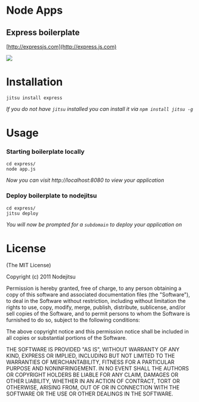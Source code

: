 

# Node Apps
## Express boilerplate

[http://expressjs.com](http://express.js.com)

![](https://github.com/nodeapps/boilerplates/raw/master/screenshots/express.png)

# Installation

    jitsu install express

*If you do not have `jitsu` installed you can install it via `npm install jitsu -g`*


# Usage

### Starting boilerplate locally

    cd express/
    node app.js

*Now you can visit http://localhost:8080 to view your application*

### Deploy boilerplate to nodejitsu

    cd express/
    jitsu deploy

*You will now be prompted for a `subdomain` to deploy your application on*


# License

(The MIT License)

Copyright (c) 2011 Nodejitsu

Permission is hereby granted, free of charge, to any person obtaining a copy of this software and associated documentation files (the "Software"), to deal in the Software without restriction, including without limitation the rights to use, copy, modify, merge, publish, distribute, sublicense, and/or sell copies of the Software, and to permit persons to whom the Software is furnished to do so, subject to the following conditions:

The above copyright notice and this permission notice shall be included in all copies or substantial portions of the Software.

THE SOFTWARE IS PROVIDED "AS IS", WITHOUT WARRANTY OF ANY KIND, EXPRESS OR IMPLIED, INCLUDING BUT NOT LIMITED TO THE WARRANTIES OF MERCHANTABILITY, FITNESS FOR A PARTICULAR PURPOSE AND NONINFRINGEMENT. IN NO EVENT SHALL THE AUTHORS OR COPYRIGHT HOLDERS BE LIABLE FOR ANY CLAIM, DAMAGES OR OTHER LIABILITY, WHETHER IN AN ACTION OF CONTRACT, TORT OR OTHERWISE, ARISING FROM, OUT OF OR IN CONNECTION WITH THE SOFTWARE OR THE USE OR OTHER DEALINGS IN THE SOFTWARE.
